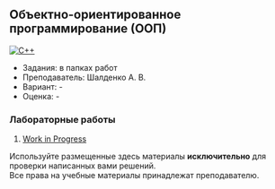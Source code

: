 ## Объектно-ориентированное программирование (ООП)

[![C++](https://img.shields.io/badge/C++-005494?style=for-the-badge&logo=cplusplus&logoColor=white)](#)

- Задания: в папках работ
- Преподаватель: Шалденко А. В.
- Вариант: - 
- Оценка: -

### Лабораторные работы
 1. [Work in Progress](google.com)<br>

Используйте размещенные здесь материалы **исключительно** для проверки написанных вами решений.<br>
Все права на учебные материалы принадлежат преподавателю.

